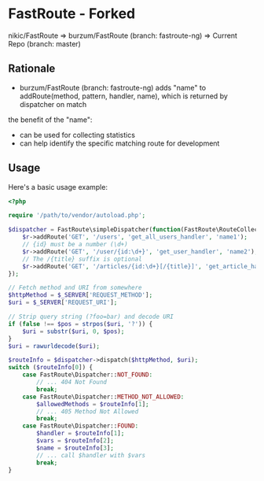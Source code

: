 FastRoute - Forked
=======================================

nikic/FastRoute => burzum/FastRoute (branch: fastroute-ng) => Current Repo (branch: master)


Rationale
-----
- burzum/FastRoute (branch: fastroute-ng) adds "name" to addRoute(method, pattern, handler, name), which is returned by dispatcher on match

the benefit of the "name":
- can be used for collecting statistics
- can help identify the specific matching route for development


Usage
-----

Here's a basic usage example:

```php
<?php

require '/path/to/vendor/autoload.php';

$dispatcher = FastRoute\simpleDispatcher(function(FastRoute\RouteCollection $r) {
    $r->addRoute('GET', '/users', 'get_all_users_handler', 'name1');
    // {id} must be a number (\d+)
    $r->addRoute('GET', '/user/{id:\d+}', 'get_user_handler', 'name2');
    // The /{title} suffix is optional
    $r->addRoute('GET', '/articles/{id:\d+}[/{title}]', 'get_article_handler', 'name3');
});

// Fetch method and URI from somewhere
$httpMethod = $_SERVER['REQUEST_METHOD'];
$uri = $_SERVER['REQUEST_URI'];

// Strip query string (?foo=bar) and decode URI
if (false !== $pos = strpos($uri, '?')) {
    $uri = substr($uri, 0, $pos);
}
$uri = rawurldecode($uri);

$routeInfo = $dispatcher->dispatch($httpMethod, $uri);
switch ($routeInfo[0]) {
    case FastRoute\Dispatcher::NOT_FOUND:
        // ... 404 Not Found
        break;
    case FastRoute\Dispatcher::METHOD_NOT_ALLOWED:
        $allowedMethods = $routeInfo[1];
        // ... 405 Method Not Allowed
        break;
    case FastRoute\Dispatcher::FOUND:
        $handler = $routeInfo[1];
        $vars = $routeInfo[2];
        $name = $routeInfo[3];
        // ... call $handler with $vars
        break;
}
```

